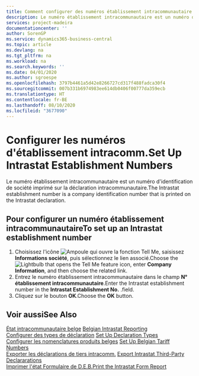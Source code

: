 ```yaml
---
title: Comment configurer des numéros établissement intracommunautaire
description: Le numéro établissement intracommunautaire est un numéro d'identification de société imprimé sur la déclaration intracommunautaire.
services: project-madeira
documentationcenter: ''
author: SorenGP
ms.service: dynamics365-business-central
ms.topic: article
ms.devlang: na
ms.tgt_pltfrm: na
ms.workload: na
ms.search.keywords: ''
ms.date: 04/01/2020
ms.author: sgroespe
ms.openlocfilehash: 3797b4461a5d42e8266727cd317f488fadca30f4
ms.sourcegitcommit: 007b331b6974983ee614db0406f00777da359ecb
ms.translationtype: HT
ms.contentlocale: fr-BE
ms.lasthandoff: 08/10/2020
ms.locfileid: "3677090"
---
```

# <a name="set-up-intrastat-establishment-numbers"></a><span data-ttu-id="c3119-103">Configurer les numéros d'établissement intracomm.</span><span class="sxs-lookup"><span data-stu-id="c3119-103">Set Up Intrastat Establishment Numbers</span></span>
<span data-ttu-id="c3119-104">Le numéro établissement intracommunautaire est un numéro d'identification de société imprimé sur la déclaration intracommunautaire.</span><span class="sxs-lookup"><span data-stu-id="c3119-104">The Intrastat establishment number is a company identification number that is printed on the Intrastat declaration.</span></span>  

## <a name="to-set-up-an-intrastat-establishment-number"></a><span data-ttu-id="c3119-105">Pour configurer un numéro établissement intracommunautaire</span><span class="sxs-lookup"><span data-stu-id="c3119-105">To set up an Intrastat establishment number</span></span>  

1.  <span data-ttu-id="c3119-106">Choisissez l'icône ![Ampoule qui ouvre la fonction Tell Me](../../media/ui-search/search_small.png "Dites-moi ce que vous voulez faire"), saisissez **Informations société**, puis sélectionnez le lien associé.</span><span class="sxs-lookup"><span data-stu-id="c3119-106">Choose the ![Lightbulb that opens the Tell Me feature](../../media/ui-search/search_small.png "Tell me what you want to do") icon, enter **Company Information**, and then choose the related link.</span></span>  
2.  <span data-ttu-id="c3119-107">Entrez le numéro établissement intracommunautaire dans le champ **N° établissement intracommunautaire**.</span><span class="sxs-lookup"><span data-stu-id="c3119-107">Enter the Intrastat establishment number in the **Intrastat Establishment No.**</span></span> <span data-ttu-id="c3119-108">.</span><span class="sxs-lookup"><span data-stu-id="c3119-108">field.</span></span>  
3.  <span data-ttu-id="c3119-109">Cliquez sur le bouton **OK**.</span><span class="sxs-lookup"><span data-stu-id="c3119-109">Choose the **OK** button.</span></span>  
  
## <a name="see-also"></a><span data-ttu-id="c3119-110">Voir aussi</span><span class="sxs-lookup"><span data-stu-id="c3119-110">See Also</span></span>  
 <span data-ttu-id="c3119-111">[État intracommunautaire belge](belgian-intrastat-reporting.md) </span><span class="sxs-lookup"><span data-stu-id="c3119-111">[Belgian Intrastat Reporting](belgian-intrastat-reporting.md) </span></span>  
 <span data-ttu-id="c3119-112">[Configurer des types de déclaration](how-to-set-up-declaration-types.md) </span><span class="sxs-lookup"><span data-stu-id="c3119-112">[Set Up Declaration Types](how-to-set-up-declaration-types.md) </span></span>  
 <span data-ttu-id="c3119-113">[Configurer les nomenclatures produits belges](how-to-set-up-belgian-tariff-numbers.md) </span><span class="sxs-lookup"><span data-stu-id="c3119-113">[Set Up Belgian Tariff Numbers](how-to-set-up-belgian-tariff-numbers.md) </span></span>  
 <span data-ttu-id="c3119-114">[Exporter les déclarations de tiers intracomm.](how-to-export-intrastat-third-party-declararations.md) </span><span class="sxs-lookup"><span data-stu-id="c3119-114">[Export Intrastat Third-Party Declararations](how-to-export-intrastat-third-party-declararations.md) </span></span>  
 [<span data-ttu-id="c3119-115">Imprimer l'état Formulaire de D.E.B.</span><span class="sxs-lookup"><span data-stu-id="c3119-115">Print the Intrastat Form Report</span></span>](how-to-print-the-intrastat-form-report.md)

